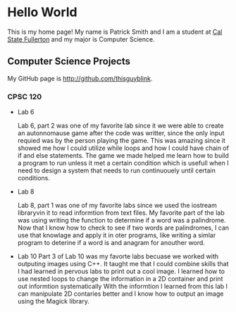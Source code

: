 # Hello World

This is my home page! My name is Patrick Smith and I am a student at [Cal State Fullerton](http://www.fullerton.edu/) and my major is Computer Science.

## Computer Science Projects

My GitHub page is http://github.com/thisguyblink.

### CPSC 120

* Lab 6

    Lab 6, part 2 was one of my favorite lab since it we were able to create an autonnomause game after the code was writter, since the only input requied was by the person playing the game. This was amazing since it showed me how I could utilize while loops and how I could have chain of if and else statements. The game we made helped me learn how to build a program to run unless it met a certain condition which is usefull when I need to design a system that needs to run continuouely until certain conditions. 

* Lab 8

    Lab 8, part 1 was one of my favorite labs since we used the iostream libraryvin it to read informtion from text files. 
    My favorite part of the lab was using writing the function to determine if a word was a palindrome.
    Now that I know how to check to see if two words are palindromes, I can use that knowlage and apply it in oter programs, like writing a simlar program to deterine if a word is and anagram for anouther word.


* Lab 10 
  Part 3 of Lab 10 was my favorte labs becuase we worked with outputing images using C++.
  It taught me that I could combine skills that I had learned in pervous labs to print out a cool image.
  I learned how to use nested loops to change the information in a 2D container and print out informtion systematically
  With the informtion I learned from this lab I can manipulate 2D contaries better and I know how to output an image using the Magick library.

  
